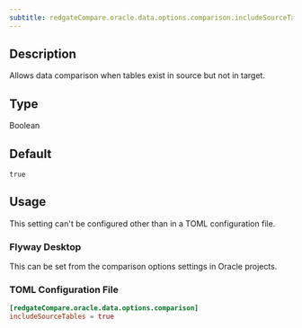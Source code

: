 ```yaml
---
subtitle: redgateCompare.oracle.data.options.comparison.includeSourceTables
---
```


## Description

Allows data comparison when tables exist in source but not in target.

## Type

Boolean

## Default

`true`

## Usage

This setting can't be configured other than in a TOML configuration file.

### Flyway Desktop

This can be set from the comparison options settings in Oracle projects.

### TOML Configuration File

```toml
[redgateCompare.oracle.data.options.comparison]
includeSourceTables = true
```
